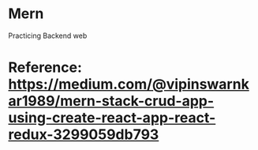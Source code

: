 # Mern
Practicing Backend web
# Reference: https://medium.com/@vipinswarnkar1989/mern-stack-crud-app-using-create-react-app-react-redux-3299059db793
